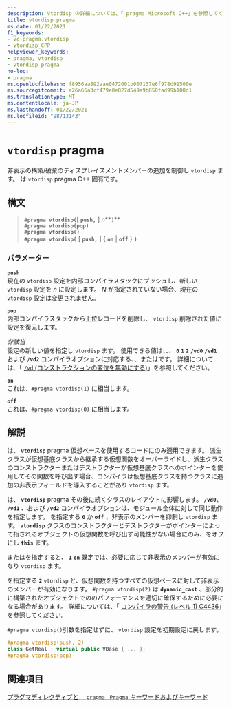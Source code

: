 ```yaml
---
description: Vtordisp の詳細については、「 pragma Microsoft C++」を参照してください。
title: vtordisp pragma
ms.date: 01/22/2021
f1_keywords:
- vc-pragma.vtordisp
- vtordisp_CPP
helpviewer_keywords:
- pragma, vtordisp
- vtordisp pragma
no-loc:
- pragma
ms.openlocfilehash: f8956aa892aae0472001b007137e6f978d91500e
ms.sourcegitcommit: a26a66a3cf479e0e827d549a9b850fad99b108d1
ms.translationtype: MT
ms.contentlocale: ja-JP
ms.lasthandoff: 01/22/2021
ms.locfileid: "98713143"
---
```

# <a name="vtordisp-no-locpragma"></a>`vtordisp` pragma

非表示の構築/破棄のディスプレイスメントメンバーの追加を制御し `vtordisp` ます。 は `vtordisp` pragma C++ 固有です。

## <a name="syntax"></a>構文

> **`#pragma vtordisp(`**[ **`push,`** ] *n***`)`**\
> **`#pragma vtordisp(pop)`**\
> **`#pragma vtordisp()`**\
> **`#pragma vtordisp(`** [ **`push,`** ] { **`on`** | **`off`** } **`)`**

### <a name="parameters"></a>パラメーター

**`push`**\
現在の `vtordisp` 設定を内部コンパイラスタックにプッシュし、新しい `vtordisp` 設定を *n* に設定します。  *N* が指定されていない場合、現在の `vtordisp` 設定は変更されません。

**`pop`**\
内部コンパイラスタックから上位レコードを削除し、 `vtordisp` 削除された値に設定を復元します。

*非該当*\
設定の新しい値を指定し `vtordisp` ます。 使用できる値は、、、 **`0`** **`1`** **`2`** **`/vd0`** **`/vd1`** および **`/vd2`** コンパイラオプションに対応する、、またはです。 詳細については、「 [ `/vd` (コンストラクションの変位を無効にする)](../build/reference/vd-disable-construction-displacements.md)」を参照してください。

**`on`**\
これは、`#pragma vtordisp(1)` に相当します。

**`off`**\
これは、`#pragma vtordisp(0)` に相当します。

## <a name="remarks"></a>解説

は、 **`vtordisp`** pragma 仮想ベースを使用するコードにのみ適用できます。 派生クラスが仮想基底クラスから継承する仮想関数をオーバーライドし、派生クラスのコンストラクターまたはデストラクターが仮想基底クラスへのポインターを使用してその関数を呼び出す場合、コンパイラは仮想基底クラスを持つクラスに追加の非表示フィールドを導入することがあり `vtordisp` ます。

は、 **`vtordisp`** pragma その後に続くクラスのレイアウトに影響します。 **`/vd0`**、 **`/vd1`** 、および **`/vd2`** コンパイラオプションは、モジュール全体に対して同じ動作を指定します。 を指定する **`0`** か **`off`** 、非表示のメンバーを抑制し `vtordisp` ます。 **`vtordisp`** クラスのコンストラクターとデストラクターがポインターによって指されるオブジェクトの仮想関数を呼び出す可能性がない場合にのみ、をオフにし **`this`** ます。

またはを指定すると、 **`1`** **`on`** 既定では、必要に応じて非表示のメンバーが有効になり `vtordisp` ます。

を指定する **`2`** `vtordisp` と、仮想関数を持つすべての仮想ベースに対して非表示のメンバーが有効になります。 `#pragma vtordisp(2)` は **`dynamic_cast`** 、部分的に構築されたオブジェクトでののパフォーマンスを適切に確保するために必要になる場合があります。 詳細については、「 [コンパイラの警告 (レベル 1) C4436](../error-messages/compiler-warnings/compiler-warning-level-1-c4436.md)」を参照してください。

`#pragma vtordisp()`引数を指定せずに、 `vtordisp` 設定を初期設定に戻します。

```cpp
#pragma vtordisp(push, 2)
class GetReal : virtual public VBase { ... };
#pragma vtordisp(pop)
```

## <a name="see-also"></a>関連項目

[プラグマディレクティブと `__pragma` `_Pragma` キーワードおよびキーワード](./pragma-directives-and-the-pragma-keyword.md)
